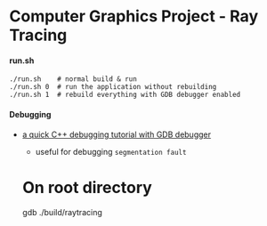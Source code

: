 # Computer Graphics Project - Ray Tracing

#### run.sh

```
./run.sh    # normal build & run
./run.sh 0  # run the application without rebuilding
./run.sh 1  # rebuild everything with GDB debugger enabled
```

#### Debugging

- [a quick C++ debugging tutorial with GDB debugger](http://www.unknownroad.com/rtfm/gdbtut/gdbsegfault.html)
    - useful for debugging `segmentation fault`


    # On root directory
    gdb ./build/raytracing


